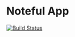 Noteful App
============================
[![Build Status](https://www.travis-ci.org/thinkful-ei27/peter-noteful-v3.svg?branch=feature%2Flink-mongo)](https://www.travis-ci.org/thinkful-ei27/peter-noteful-v3)
